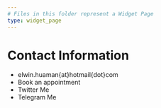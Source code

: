 ```yaml
---
# Files in this folder represent a Widget Page
type: widget_page
---
```

# Contact Information

- elwin.huaman{at}hotmail{dot}com
- Book an appointment
- Twitter Me
- Telegram Me
